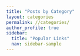 ```yaml
---
title: "Posts by Category"
layout: categories
permalink: //categories/
author_profile: true
sidebar:
  title: "Popular Links"
  nav: sidebar-sample
---
```

